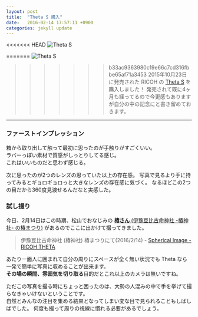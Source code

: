 ```yaml
---
layout: post
title:  "Theta S 購入"
date:   2016-02-14 17:57:11 +0900
categories: jekyll update
---
```


<<<<<<< HEAD
![Theta S](https://lh3.googleusercontent.com/AgtII_QVqlAdB8hoy3-VjHkIEQQBh7OG8Z2UF9F46q1MgGSgpzGlHzrt91mLY1_yA93OqNm1qB7_aQ=w152-h446-no)  

=======
![Theta S](https://lh3.googleusercontent.com/AgtII_QVqlAdB8hoy3-VjHkIEQQBh7OG8Z2UF9F46q1MgGSgpzGlHzrt91mLY1_yA93OqNm1qB7_aQ=w152-h446-no)
>>>>>>> b33ac9363980c19e66c7cd316fbbe65af71a3453
2015年10月23日に発売された RICOH の [Theta S](https://theta360.com/ja/about/theta/s.html) を購入しました！
発売されて既に4ヶ月も経ってるので今更感もありますが自分の中の記念にと書き留めておきます。

---

### ファーストインプレッション

箱から取り出して触って最初に思ったのが手触りがすごくいい。  
ラバーっぽい素材で質感がしっとりしてる感じ。  
これはいいものだと思わず感じる。

次に思ったのが2つのレンズの思っていた以上の存在感。
写真で見るより手に持ってみるとギョロギョロっと大きなレンズの存在感に気づく。
なるほどこの2つの目だから360度見渡せるんだなと実感した。

### 試し撮り

今日、2月14日はこの時期、松山でおなじみの [**椿さん** (伊豫豆比古命神社 -椿神社- の椿まつり)](http://www.tubaki.or.jp/003/003_02_00.php) があるのでここに出かけて撮ってきました。

<blockquote data-width="500" data-height="375" class="ricoh-theta-spherical-image" >伊豫豆比古命神社 (椿神社) 椿まつりにて(2016/2/14) - <a href="https://theta360.com/s/jKhds3TZtNEUKzTKPXOjS1Q9M" target="_blank">Spherical Image - RICOH THETA</a></blockquote>
<script async src="https://theta360.com/widgets.js" charset="utf-8"></script>

あたり一面人に囲まれて自分の周りにスペースが全く無い状況でも Theta なら一発で簡単に写真に収めることが出来ます。  
**その場の瞬間、雰囲気を切り取る**目的だとこれ以上のカメラは無いですね。  

ただこの写真を撮る時にちょっと困ったのは、大勢の人混みの中で手を挙げて撮らなきゃいけないということです。  
自然とみんなの注目を集める結果となってしまい変な目で見られることもしばしばでした。
何度も撮って周りの視線に慣れる必要があるでしょう。


